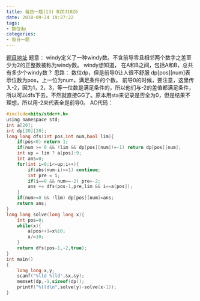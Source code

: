 ```yaml
---
title: 每日一题(13) BZOJ1026
date: 2018-09-24 19:27:22
tags:
- 数位dp
categories:
- 每日一题
---
```

[题目地址](https://www.lydsy.com/JudgeOnline/problem.php?id=1026)
题意：
windy定义了一种windy数。不含前导零且相邻两个数字之差至少为2的正整数被称为windy数。 windy想知道，
在A和B之间，包括A和B，总共有多少个windy数？
思路：
数位dp，但是前导0让人很不舒服
dp[pos][num]表示位数为pos，上一位为num，满足条件的个数。
前导0的时候，要注意，这里传入-2，因为1，2，3，等一位数是满足条件的，所以他们与-2的差值都满足条件，所以可以dfs下去，不然就直接GG了。原本用sta来记录是否全为0，但是结果不理想，所以用-2来代表全是前导0。
AC代码：
```C
#include<bits/stdc++.h>
using namespace std;
int a[20];
int dp[20][20];
long long dfs(int pos,int num,bool lim){
	if(pos<0) return 1;
	if(num >= 0 && !lim && dp[pos][num]!=-1) return dp[pos][num];
	int up = lim ? a[pos]:9;
	int ans=0;
	for(int i=0;i<=up;i++){
		if(abs(num-i)<=1) continue;
		int pre = i;
		if(i==0 && num==-2) pre=-2;
		ans += dfs(pos-1,pre,lim && i==a[pos]);
	}
	if(num>=0 && !lim) dp[pos][num]=ans;
	return ans;
}
long long solve(long long x){
	int pos=0;
	while(x){
		a[pos++]=x%10;
		x/=10;
	}
	return dfs(pos-1,-2,true);
}
int main()
{
	long long x,y;
	scanf("%lld %lld",&x,&y);
	memset(dp,-1,sizeof(dp));
	printf("%lld\n",solve(y)-solve(x-1));	
} 
```

